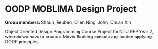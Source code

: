 # OODP MOBLIMA Design Project
 **Group members:** Shaun, Reuben, Chen Ning, John, Chuan Xin
 
 Object Oriented Design Programming Course Project for NTU REP Year 2, wherein we have to create a Movie Booking console application applying OODP principles.
 
 
